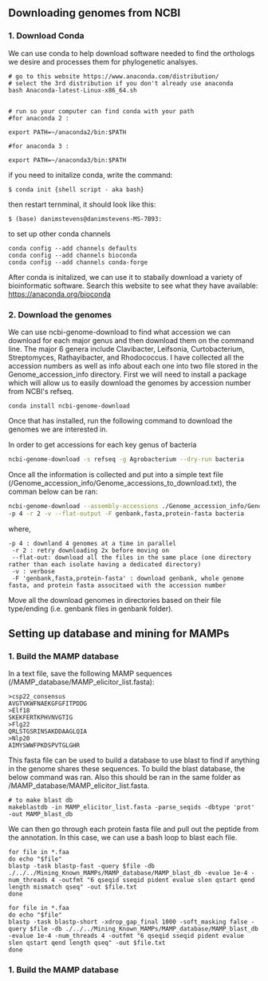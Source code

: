 ## Downloading genomes from NCBI

### 1. Download Conda

  We can use conda to help download software needed to find the orthologs we desire and processes them for phylogenetic analsyes.

    # go to this website https://www.anaconda.com/distribution/
    # select the 3rd distribution if you don't already use anaconda 
    bash Anaconda-latest-Linux-x86_64.sh


    # run so your computer can find conda with your path
    #for anaconda 2 :

    export PATH=~/anaconda2/bin:$PATH

    #for anaconda 3 :

    export PATH=~/anaconda3/bin:$PATH


  if you need to initalize conda, write the command:
    
    $ conda init {shell script - aka bash}
  
  then restart ternminal, it should look like this: 
    
    $ (base) danimstevens@danimstevens-MS-7B93:

  to set up other conda channels
  
    conda config --add channels defaults
    conda config --add channels bioconda
    conda config --add channels conda-forge

  After conda is initalized, we can use it to stabaily download a variety of bioinformatic software. Search this website to see what they have available: https://anaconda.org/bioconda


### 2. Download the genomes
  
  We can use ncbi-genome-download to find what accession we can download for each major genus and then download them on the command line. The major 6 genera include Clavibacter, Leifsonia, Curtobacterium, Streptomyces, Rathayibacter, and Rhodococcus. I have collected all the accession numbers as well as info about each one into two file stored in the Genome_accession_info directory. First we will need to install a package which will allow us to easily download the genomes by accession number from NCBI's refseq.
  
    conda install ncbi-genome-download
    
  Once that has installed, run the following command to download the genomes we are interested in. 

In order to get accessions for each key genus of bacteria

```bash
ncbi-genome-download -s refseq -g Agrobacterium --dry-run bacteria
```

Once all the information is collected and put into a simple text file (/Genome_accession_info/Genome_accessions_to_download.txt), the comman below can be ran:


```bash
ncbi-genome-download --assembly-accessions ./Genome_accession_info/Genome_accessions_to_download.txt \ 
-p 4 -r 2 -v --flat-output -F genbank,fasta,protein-fasta bacteria
```

where,

```
-p 4 : downland 4 genomes at a time in parallel
 -r 2 : retry downloading 2x before moving on
 --flat-out: download all the files in the same place (one directory rather than each isolate having a dedicated directory)
 -v : verbose
 -F 'genbank,fasta,protein-fasta' : download genbank, whole genome fasta, and protein fasta associtaed with the accession number
 ```
 Move all the download genomes in directories based on their file type/ending (i.e. genbank files in genbank folder).
 
 ## Setting up database and mining for MAMPs
 
 ### 1. Build the MAMP database
 
 In a text file, save the following MAMP sequences (/MAMP_database/MAMP_elicitor_list.fasta):
 ```
 >csp22_consensus
AVGTVKWFNAEKGFGFITPDDG
>Elf18
SKEKFERTKPHVNVGTIG
>Flg22
QRLSTGSRINSAKDDAAGLQIA
>Nlp20
AIMYSWWFPKDSPVTGLGHR
```
This fasta file can be used to build a database to use blast to find if anything in the genome shares these sequences. To build the blast database, the below command was ran. Also this should be ran in the same folder as /MAMP_database/MAMP_elicitor_list.fasta. 

```
# to make blast db
makeblastdb -in MAMP_elicitor_list.fasta -parse_seqids -dbtype 'prot' -out MAMP_blast_db
````

We can then go through each protein fasta file and pull out the peptide from the annotation. In this case, we can use a bash loop to blast each file. 

```
for file in *.faa 
do echo "$file" 
blastp -task blastp-fast -query $file -db ./../../Mining_Known_MAMPs/MAMP_database/MAMP_blast_db -evalue 1e-4 -num_threads 4 -outfmt "6 qseqid sseqid pident evalue slen qstart qend length mismatch qseq" -out $file.txt 
done
```
```
for file in *.faa
do echo "$file"
blastp -task blastp-short -xdrop_gap_final 1000 -soft_masking false -query $file -db ./../../Mining_Known_MAMPs/MAMP_database/MAMP_blast_db -evalue 1e-4 -num_threads 4 -outfmt "6 qseqid sseqid pident evalue slen qstart qend length qseq" -out $file.txt
done
```

### 1. Build the MAMP database


 